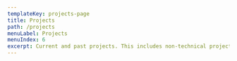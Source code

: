 ```yaml
---
templateKey: projects-page
title: Projects
path: /projects
menuLabel: Projects
menuIndex: 6
excerpt: Current and past projects. This includes non-technical projects.
---
```


